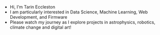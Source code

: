 - Hi, I’m Tarin Eccleston
- I am particularly interested in Data Science, Machine Learning, Web Development, and Firmware
- Please watch my journey as I explore projects in astrophysics, robotics, climate change and digital art!

